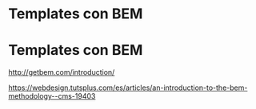 Templates con BEM
==========================


# Templates con BEM


http://getbem.com/introduction/

https://webdesign.tutsplus.com/es/articles/an-introduction-to-the-bem-methodology--cms-19403